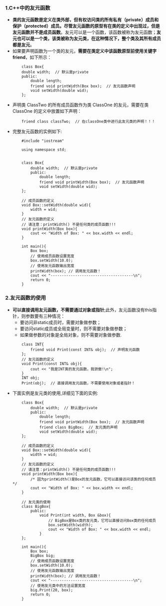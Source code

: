 ### 1.C++中的友元函数
- **类的友元函数是定义在类外部，但有权访问类的所有私有（private）成员和保护（protected）成员。尽管友元函数的原型有在类的定义中出现过，但是友元函数并不是成员函数**。友元可以是一个函数，该函数被称为友元函数；**友元也可以是一个类，该类被称为友元类，在这种情况下，整个类及其所有成员都是友元**。
- 如果要声明函数为一个类的友元，**需要在类定义中该函数原型前使用关键字friend**，如下所示：
    ```
        class Box{
        double width;  // 默认是private
        public:
            double length;
            friend void printWidth(Box box);  // 友元函数声明
            void setWidth(double wid);
        };
    ```
- 声明类 ClassTwo 的所有成员函数作为类 ClassOne 的友元，需要在类 ClassOne 的定义中放置如下声明：
    ```
        friend class classTwo;  // 在classOne类中进行此友元类的声明！！！
    ```
- 完整友元函数的实例如下:
    ```
        #include "iostream"

        using namespace std;


        class Box{
            double width;  // 默认是private
            public:
                double length;
                friend void printWidth(Box box);  // 友元函数声明
                void setWidth(double wid);
        };

        // 成员函数的定义
        void Box::setWidth(double wid){
            width = wid;
        }
        // 友元函数的定义
        // 请注意：printWidth() 不是任何类的成员函数!!!
        void printWidth(Box box){
            cout << "Width of Box: " << box.width << endl;
        }

        int main(){
            Box box;
            // 使用成员函数设置宽度
            box.setWidth(10.0);
            // 使用友元函数输出宽度
            printWidth(box); // 调用友元函数！
            cout << "-------------------------------------\n";
            return 0;
        }
    ```
### 2.友元函数的使用
- **可以直接调用友元函数，不需要通过对象或指针**;此外，友元函数没有this指针，则参数要有三种情况： 
    - 要访问非static成员时，需要对象做参数；
    - 要访问static成员或全局变量时，则不需要对象做参数；
    - 如果做参数的对象是全局对象，则不需要对象做参数.
    ```
        class INT{
            friend void Print(const INT& obj);  // 声明友元函数
        };
        // 友元函数的定义
        void Print(const INT& obj){
            cout << "我是INT类的友元函数，我骄傲!\n";
        }
        INT obj;
        Print(obj);  // 直接调用友元函数，不需要使用对象或者指针！
    ```
- 下面实例是友元类的使用,详细见下面的实例:
    ```
        class Box{
            double width;  // 默认是private
            public:
                double length;
                friend void printWidth(Box box);  // 友元函数声明
                friend class BigBox;  // 友元类的声明
                void setWidth(double wid);
        };

        // 成员函数的定义
        void Box::setWidth(double wid){
            width = wid;
        }
        // 友元函数的定义
        // 请注意：printWidth() 不是任何类的成员函数!!!
        void printWidth(Box box){
            /* 因为printWidth()是Box的友元函数，它可以直接访问该类的任何成员 */
            cout << "Width of Box: " << box.width << endl;
        }

        // 友元类的使用
        class BigBox{
            public:
                void Print(int width, Box &box){
                    // BigBox是Box类的友元类，它可以直接访问Box类的任何成员
                    box.setWidth(width);
                    cout << "Width of Box: " << box.width << endl;
                }
        };

        int main(){
            Box box;
            BigBox big;
            // 使用成员函数设置宽度
            box.setWidth(10.0);
            // 使用友元函数输出宽度
            printWidth(box); // 调用友元函数！
            cout << "-------------------------------------\n";
            // 使用友元类中的方法设置宽度
            big.Print(20, box);
            return 0;
        }
    ```
